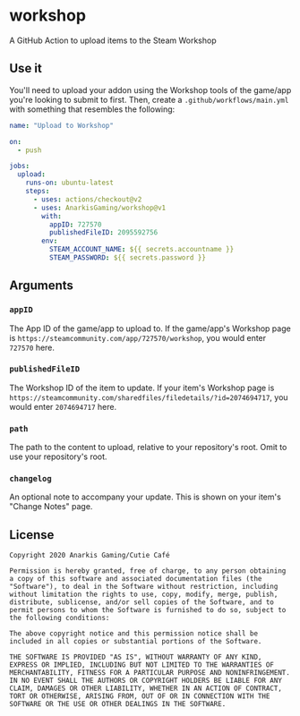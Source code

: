 # workshop
A GitHub Action to upload items to the Steam Workshop

## Use it
You'll need to upload your addon using the Workshop tools of the game/app you're looking to submit to first. Then, create a `.github/workflows/main.yml` with something that resembles the following:

```yaml
name: "Upload to Workshop"

on:
  - push

jobs:
  upload:
    runs-on: ubuntu-latest
    steps:
      - uses: actions/checkout@v2
      - uses: AnarkisGaming/workshop@v1
        with:
          appID: 727570
          publishedFileID: 2095592756
        env:
          STEAM_ACCOUNT_NAME: ${{ secrets.accountname }}
          STEAM_PASSWORD: ${{ secrets.password }}
```

## Arguments
### `appID`
The App ID of the game/app to upload to. If the game/app's Workshop page is `https://steamcommunity.com/app/727570/workshop`, you would enter `727570` here.

### `publishedFileID`
The Workshop ID of the item to update. If your item's Workshop page is `https://steamcommunity.com/sharedfiles/filedetails/?id=2074694717`, you would enter `2074694717` here.

### `path`
The path to the content to upload, relative to your repository's root. Omit to use your repository's root.

### `changelog`
An optional note to accompany your update. This is shown on your item's "Change Notes" page.

## License
```
Copyright 2020 Anarkis Gaming/Cutie Café

Permission is hereby granted, free of charge, to any person obtaining a copy of this software and associated documentation files (the "Software"), to deal in the Software without restriction, including without limitation the rights to use, copy, modify, merge, publish, distribute, sublicense, and/or sell copies of the Software, and to permit persons to whom the Software is furnished to do so, subject to the following conditions:

The above copyright notice and this permission notice shall be included in all copies or substantial portions of the Software.

THE SOFTWARE IS PROVIDED "AS IS", WITHOUT WARRANTY OF ANY KIND, EXPRESS OR IMPLIED, INCLUDING BUT NOT LIMITED TO THE WARRANTIES OF MERCHANTABILITY, FITNESS FOR A PARTICULAR PURPOSE AND NONINFRINGEMENT. IN NO EVENT SHALL THE AUTHORS OR COPYRIGHT HOLDERS BE LIABLE FOR ANY CLAIM, DAMAGES OR OTHER LIABILITY, WHETHER IN AN ACTION OF CONTRACT, TORT OR OTHERWISE, ARISING FROM, OUT OF OR IN CONNECTION WITH THE SOFTWARE OR THE USE OR OTHER DEALINGS IN THE SOFTWARE.
```
